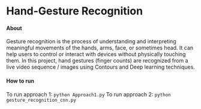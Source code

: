 # Hand-Gesture Recognition

#### About

Gesture recognition is the process of understanding and interpreting meaningful movements of the hands, arms, face, or sometimes head. It can help users to control or interact with devices without physically touching them. 
In this project, hand gestures (finger counts) are recognized from a live video sequence / images using Contours and Deep learning techniques. 

#### How to run

To run approach 1: `python Approach1.py`
To run approach 2: `python gesture_recognition_cnn.py`
